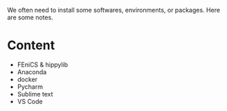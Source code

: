 We often need to install some softwares, environments, or packages. 
Here are some notes.

# Content

* FEniCS & hippylib
* Anaconda
* docker
* Pycharm
* Sublime text
* VS Code

